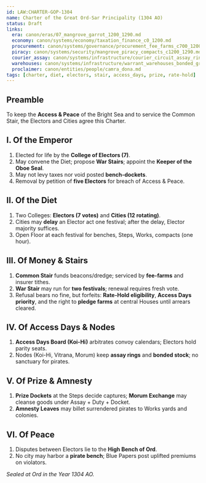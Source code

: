 ```yaml
---
id: LAW:CHARTER-GOP-1304
name: Charter of the Great Ord-Sar Principality (1304 AO)
status: Draft
links:
  era: canon/eras/07_mangrove_garrot_1200_1290.md
  economy: canon/systems/economy/taxation_finance_c0_1200.md
  procurement: canon/systems/governance/procurement_fee_farms_c700_1200.md
  piracy: canon/systems/security/mangrove_piracy_compacts_c1200_1290.md
  courier_assay: canon/systems/infrastructure/courier_circuit_assay_ring_c700_1300.md
  warehouses: canon/systems/infrastructure/warrant_warehouses_bonded_granaries_c700_1300.md
  proclaimer: canon/entities/people/camra_dona.md
tags: [charter, diet, electors, stair, access_days, prize, rate-hold]
---
```


## Preamble
To keep the **Access & Peace** of the Bright Sea and to service the Common Stair, the Electors and Cities agree this Charter.

## I. Of the Emperor
1. Elected for life by the **College of Electors (7)**.
2. May convene the Diet; propose **War Stairs**; appoint the **Keeper of the Oboe Seal**.
3. May not levy taxes nor void posted **bench-dockets**.
4. Removal by petition of **five Electors** for breach of Access & Peace.

## II. Of the Diet
1. Two Colleges: **Electors (7 votes)** and **Cities (12 rotating)**.
2. Cities may **delay** an Elector act one festival; after the delay, Elector majority suffices.
3. Open Floor at each festival for benches, Steps, Works, compacts (one hour).

## III. Of Money & Stairs
1. **Common Stair** funds beacons/dredge; serviced by **fee-farms** and insurer tithes.
2. **War Stair** may run for **two festivals**; renewal requires fresh vote.
3. Refusal bears no fine, but forfeits: **Rate-Hold eligibility**, **Access Days priority**, and the right to **pledge farms** at central Houses until arrears cleared.

## IV. Of Access Days & Nodes
1. **Access Days Board (Koi-Hi)** arbitrates convoy calendars; Electors hold parity seats.
2. Nodes (Koi-Hi, Vitrana, Morum) keep **assay rings** and **bonded stock**; no sanctuary for pirates.

## V. Of Prize & Amnesty
1. **Prize Dockets** at the Steps decide captures; **Morum Exchange** may cleanse goods under Assay + Duty + Docket.
2. **Amnesty Leaves** may billet surrendered pirates to Works yards and colonies.

## VI. Of Peace
1. Disputes between Electors lie to the **High Bench of Ord**.
2. No city may harbor a **pirate bench**; Blue Papers post uplifted premiums on violators.

*Sealed at Ord in the Year 1304 AO.*
